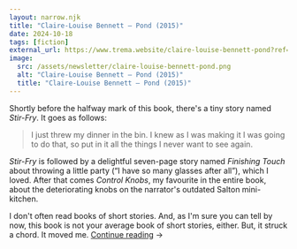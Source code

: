 ```yaml
---
layout: narrow.njk
title: "Claire-Louise Bennett – Pond (2015)"
date: 2024-10-18
tags: [fiction]
external_url: https://www.trema.website/claire-louise-bennett-pond?ref=daniel.pizza
image:
  src: /assets/newsletter/claire-louise-bennett-pond.png
  alt: "Claire-Louise Bennett – Pond (2015)"
  title: "Claire-Louise Bennett – Pond (2015)"
---
```


Shortly before the halfway mark of this book, there's a tiny story named _Stir-Fry_. It goes as follows:

> I just threw my dinner in the bin. I knew as I was making it I was going to do that, so put in it all the things I never want to see again.

_Stir-Fry_ is followed by a delightful seven-page story named _Finishing Touch_ about throwing a little party (“I have so many glasses after all”), which I loved. After that comes _Control Knobs_, my favourite in the entire book, about the deteriorating knobs on the narrator's outdated Salton mini-kitchen. 

I don't often read books of short stories. And, as I'm sure you can tell by now, this book is not your average book of short stories, either. But, it struck a chord. It moved me. <a href="{{ external_url }}" title="Read my recommendation for Pond by Claire-Louise Bennett" rel="external" target="_blank">Continue reading</a> →